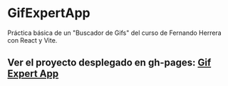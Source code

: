 # GifExpertApp

Práctica básica de un "Buscador de Gifs" del curso de Fernando Herrera con React y Vite.

## Ver el proyecto desplegado en gh-pages: [Gif Expert App](https://juanignaciobogado.github.io/gif-expert-app)